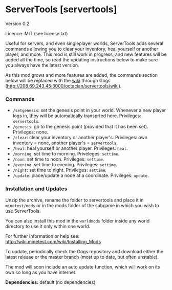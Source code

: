 ServerTools [servertools]
=========================
Version 0.2

Licence: MIT (see license.txt)

Useful for servers, and even singleplayer worlds, ServerTools adds several commands allowing you to clear your inventory, heal yourself or another player, and more. This mod is still work in progress, and new features will be added all the time, so read the updating instructions below to make sure you always have the latest version.

As this mod grows and more features are added, the commands section below will be replaced with the [wiki](http://208.69.243.45:3000/octacian/servertools/wiki) through Gogs (http://208.69.243.45:3000/octacian/servertools/wiki).

### Commands
* `/setgenesis`: set the genesis point in your world. Whenever a new player logs in, they will be automatically transprted here. Privileges: `servertools`.
* `/genesis`: go to the genesis point (provided that it has been set). Privileges: none.
* `/clear`: clear your inventory or another player's. Privileges: own inventory = none, another player's = `servertools`.
* `/heal`: heal yourself or another player. Privileges: `heal`.
* `/morning`: set time to morning. Priveleges: `settime`.
* `/noon`: set time to noon. Privileges: `settime`.
* `/evening`: set time to evening. Privileges: `settime`.
* `/night`: set time to night. Privileges: `settime`.
* `/update`: place/update a node at a coordinate. Privileges: `update`.

### Installation and Updates
Unzip the archive, rename the folder to servertools and place it in `minetest/mods` or in the mods folder of the subgame in which you wish to use ServerTools.

You can also install this mod in the `worldmods` folder inside any world directory to use it only within one world.

For further information or help see:
http://wiki.minetest.com/wiki/Installing_Mods

To update, periodically check the Gogs repository and download either the latest release or the master branch (most up to date, but often unstable).

The mod will soon include an auto update function, which will work on its own so long as you have internet.

**Dependencies:** default (no dependencies)